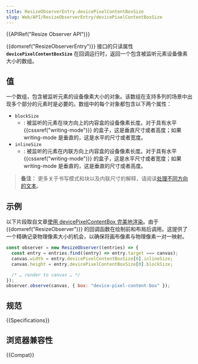 ```yaml
---
title: ResizeObserverEntry.devicePixelContentBoxSize
slug: Web/API/ResizeObserverEntry/devicePixelContentBoxSize
---
```


{{APIRef("Resize Observer API")}}

{{domxref("ResizeObserverEntry")}} 接口的只读属性 **`devicePixelContentBoxSize`** 在回调运行时，返回一个包含被监听元素设备像素大小的数组。

## 值

一个数组，包含被监听元素的设备像素大小的对象。该数组在支持多列的场景中出现多个部分的元素时是必要的。数组中的每个对象都包含以下两个属性：

- `blockSize`
  - : 被监听的元素在块方向上的内容盒的设备像素长度。对于具有水平 {{cssxref("writing-mode")}} 的盒子，这是垂直尺寸或者高度；如果 writing-mode 是垂直的，这是水平的尺寸或者宽度。
- `inlineSize`
  - : 被监听的元素在内联方向上内容盒的设备像素长度。对于具有水平 {{cssxref("writing-mode")}} 的盒子，这是水平尺寸或者宽度；如果 writing-mode 是垂直的，这是垂直的尺寸或者高度。

> **备注：** 更多关于书写模式和块以及内联尺寸的解释，请阅读[处理不同方向的文本](/zh-CN/docs/Learn/CSS/Building_blocks/Handling_different_text_directions)。

## 示例

以下片段取自文章[使用 devicePixelContentBox 完美地渲染](https://web.dev/articles/device-pixel-content-box)。由于 {{domxref("ResizeObserver")}} 的回调函数在绘制前和布局后调用。这提供了一个精确记录物理像素大小的机会，以确保将画布像素与物理像素一对一映射。

```js
const observer = new ResizeObserver((entries) => {
  const entry = entries.find((entry) => entry.target === canvas);
  canvas.width = entry.devicePixelContentBoxSize[0].inlineSize;
  canvas.height = entry.devicePixelContentBoxSize[0].blockSize;

  /* … render to canvas … */
});
observer.observe(canvas, { box: "device-pixel-content-box" });
```

## 规范

{{Specifications}}

## 浏览器兼容性

{{Compat}}
